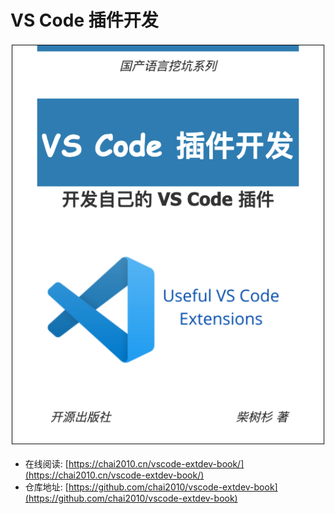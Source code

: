 # VS Code 插件开发

![](cover.png)

- 在线阅读: [https://chai2010.cn/vscode-extdev-book/](https://chai2010.cn/vscode-extdev-book/)
- 仓库地址: [https://github.com/chai2010/vscode-extdev-book](https://github.com/chai2010/vscode-extdev-book)

